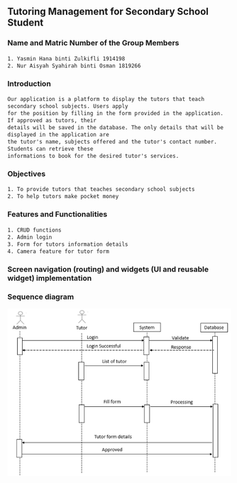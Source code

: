 ## Tutoring Management for Secondary School Student

### Name and Matric Number of the Group Members
    1. Yasmin Hana binti Zulkifli 1914198
    2. Nur Aisyah Syahirah binti Osman 1819266

### Introduction
    Our application is a platform to display the tutors that teach secondary school subjects. Users apply 
    for the position by filling in the form provided in the application. If approved as tutors, their 
    details will be saved in the database. The only details that will be displayed in the application are 
    the tutor's name, subjects offered and the tutor's contact number. Students can retrieve these 
    informations to book for the desired tutor's services. 

### Objectives
    1. To provide tutors that teaches secondary school subjects
    2. To help tutors make pocket money

### Features and Functionalities
    1. CRUD functions
    2. Admin login
    3. Form for tutors information details
    4. Camera feature for tutor form
    
### Screen navigation (routing) and widgets (UI and reusable widget) implementation

### Sequence diagram
![alt text](SequenceDiagram.png)
